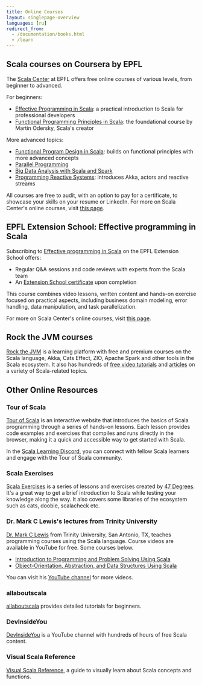 ```yaml
---
title: Online Courses
layout: singlepage-overview
languages: [ru]
redirect_from:
  - /documentation/books.html
  - /learn
---
```


## Scala courses on Coursera by EPFL

The [Scala Center](https://scala.epfl.ch) at EPFL offers free online courses of various levels, from beginner to advanced.

For beginners:

- [Effective Programming in Scala](https://www.coursera.org/learn/effective-scala): a practical introduction to Scala for professional developers
- [Functional Programming Principles in Scala](https://www.coursera.org/learn/scala-functional-programming): the foundational course by Martin Odersky, Scala's creator

More advanced topics:

- [Functional Program Design in Scala](https://www.coursera.org/learn/scala-functional-program-design): builds on functional principles with more advanced concepts
- [Parallel Programming](https://www.coursera.org/learn/scala-parallel-programming)
- [Big Data Analysis with Scala and Spark](https://www.coursera.org/learn/scala-spark-big-data)
- [Programming Reactive Systems](https://www.coursera.org/learn/scala-akka-reactive): introduces Akka, actors and reactive streams

All courses are free to audit, with an option to pay for a certificate, to showcase your skills on your resume or LinkedIn.
For more on Scala Center's online courses, visit [this page](https://docs.scala-lang.org/online-courses.html#learning-platforms).

## EPFL Extension School: Effective programming in Scala

Subscribing to [Effective programming in Scala](https://www.epfl.ch/education/continuing-education/effective-programming-in-scala/) on the EPFL Extension School offers:

- Regular Q&A sessions and code reviews with experts from the Scala team
- An [Extension School certificate](https://www.epfl.ch/education/continuing-education/certifications/) upon completion

This course combines video lessons, written content and hands-on exercise focused on practical aspects, including business domain modeling, error handling, data manipulation, and task parallelization.

For more on Scala Center's online courses, visit [this page](https://docs.scala-lang.org/online-courses.html#learning-platforms).

## Rock the JVM courses

[Rock the JVM](https://rockthejvm.com) is a learning platform with free and premium courses on the Scala language, Akka, Cats Effect, ZIO, Apache Spark and other tools in the Scala ecosystem.
It also has hundreds of [free video tutorials](https://youtube.com/rockthejvm) and [articles](https://blog.rockthejvm.com) on a variety of Scala-related topics.

## Other Online Resources

### Tour of Scala

[Tour of Scala](https://tourofscala.com) is an interactive website that introduces the basics of Scala programming through a series of hands-on lessons.
Each lesson provides code examples and exercises that compiles and runs directly in the browser, making it a quick and accessible way to get started with Scala.

In the [Scala Learning Discord](http://sca.la/learning-community), you can connect with fellow Scala learners and engage with the Tour of Scala community.

### Scala Exercises

[Scala Exercises](https://www.scala-exercises.org/) is a series of lessons and exercises created by [47 Degrees](https://www.47deg.com/).
It's a great way to get a brief introduction to Scala while testing your knowledge along the way.
It also covers some libraries of the ecosystem such as cats, doobie, scalacheck etc.

### Dr. Mark C Lewis's lectures from Trinity University

[Dr. Mark C Lewis](https://www.cs.trinity.edu/~mlewis/) from Trinity University, San Antonio, TX, teaches programming courses using the Scala language. Course videos are available in YouTube for free. Some courses below.

   * [Introduction to Programming and Problem Solving Using Scala](https://www.youtube.com/playlist?list=PLLMXbkbDbVt9MIJ9DV4ps-_trOzWtphYO)
   * [Object-Orientation, Abstraction, and Data Structures Using Scala](https://www.youtube.com/playlist?list=PLLMXbkbDbVt8JLumqKj-3BlHmEXPIfR42)

You can visit his [YouTube channel](https://www.youtube.com/user/DrMarkCLewis/featured) for more videos.

### allaboutscala
[allaboutscala](https://allaboutscala.com/) provides detailed tutorials for beginners.

### DevInsideYou
[DevInsideYou](https://youtube.com/devinsideyou) is a YouTube channel with hundreds of hours of free Scala content.

### Visual Scala Reference
[Visual Scala Reference](https://superruzafa.github.io/visual-scala-reference/), a guide to visually learn about Scala concepts and functions.

